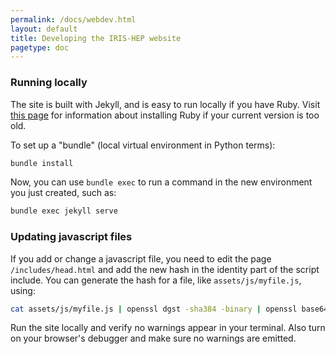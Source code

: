 ```yaml
---
permalink: /docs/webdev.html
layout: default
title: Developing the IRIS-HEP website
pagetype: doc
---
```


### Running locally

The site is built with Jekyll, and is easy to run locally if you have Ruby.
Visit [this page](https://jekyllrb.com/docs/installation/) for information about installing Ruby if your current version is too old.

To set up a "bundle" (local virtual environment in Python terms):

```bash
bundle install
```

Now, you can use `bundle exec` to run a command in the new environment you just created, such as:

```bash
bundle exec jekyll serve
```


### Updating javascript files

If you add or change a javascript file, you need to edit the page `/includes/head.html` and add the new hash in the identity part of the script include. You can generate the hash for a file, like `assets/js/myfile.js`,  using:

```bash
cat assets/js/myfile.js | openssl dgst -sha384 -binary | openssl base64 -A
```

Run the site locally and verify no warnings appear in your terminal. Also turn on your browser's debugger and make sure no warnings are emitted.

